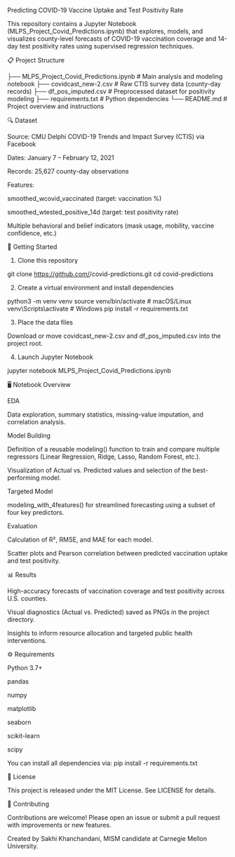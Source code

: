 Predicting COVID-19 Vaccine Uptake and Test Positivity Rate

This repository contains a Jupyter Notebook (MLPS_Project_Covid_Predictions.ipynb) that explores, models, and visualizes county-level forecasts of COVID-19 vaccination coverage and 14-day test positivity rates using supervised regression techniques.

📋 Project Structure

├── MLPS_Project_Covid_Predictions.ipynb  # Main analysis and modeling notebook
├── covidcast_new-2.csv                  # Raw CTIS survey data (county-day records)
├── df_pos_imputed.csv                   # Preprocessed dataset for positivity modeling
├── requirements.txt                     # Python dependencies
└── README.md                            # Project overview and instructions

🔍 Dataset

Source: CMU Delphi COVID-19 Trends and Impact Survey (CTIS) via Facebook

Dates: January 7 – February 12, 2021

Records: 25,627 county-day observations

Features:

smoothed_wcovid_vaccinated (target: vaccination %)

smoothed_wtested_positive_14d (target: test positivity rate)

Multiple behavioral and belief indicators (mask usage, mobility, vaccine confidence, etc.)

🚀 Getting Started

1. Clone this repository

git clone https://github.com/<your-username>/covid-predictions.git
cd covid-predictions

2. Create a virtual environment and install dependencies

python3 -m venv venv
source venv/bin/activate       # macOS/Linux
venv\Scripts\activate        # Windows
pip install -r requirements.txt

3. Place the data files

Download or move covidcast_new-2.csv and df_pos_imputed.csv into the project root.

4. Launch Jupyter Notebook

jupyter notebook MLPS_Project_Covid_Predictions.ipynb

🖥 Notebook Overview

EDA

Data exploration, summary statistics, missing-value imputation, and correlation analysis.

Model Building

Definition of a reusable modeling() function to train and compare multiple regressors (Linear Regression, Ridge, Lasso, Random Forest, etc.).

Visualization of Actual vs. Predicted values and selection of the best-performing model.

Targeted Model

modeling_with_4features() for streamlined forecasting using a subset of four key predictors.

Evaluation

Calculation of R², RMSE, and MAE for each model.

Scatter plots and Pearson correlation between predicted vaccination uptake and test positivity.

📊 Results

High-accuracy forecasts of vaccination coverage and test positivity across U.S. counties.

Visual diagnostics (Actual vs. Predicted) saved as PNGs in the project directory.

Insights to inform resource allocation and targeted public health interventions.

⚙️ Requirements

Python 3.7+

pandas

numpy

matplotlib

seaborn

scikit-learn

scipy

You can install all dependencies via: pip install -r requirements.txt

📝 License

This project is released under the MIT License. See LICENSE for details.

🤝 Contributing

Contributions are welcome! Please open an issue or submit a pull request with improvements or new features.

Created by Sakhi Khanchandani, MISM candidate at Carnegie Mellon University.
